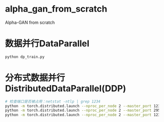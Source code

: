 # alpha_gan_from_scratch
Alpha-GAN from scratch


# 数据并行DataParallel

```bash
python dp_train.py
```

# 分布式数据并行DistributedDataParallel(DDP)
```bash
# 检查端口是否被占用：netstat -ntlp | grep 1234
python -m torch.distributed.launch --nproc_per_node 2 --master_port 1234 ddp_train.py
python -m torch.distributed.launch --nproc_per_node 2 --master_port 29500 ddp_train.py
python -m torch.distributed.launch --nproc_per_node 2 --master_port 1234 ddp_train_args.py --device_ids 0,1  # ok
```
